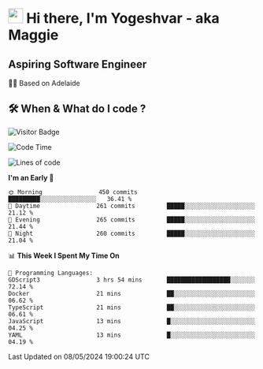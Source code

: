 <h1><img src="https://emojis.slackmojis.com/emojis/images/1531849430/4246/blob-sunglasses.gif?1531849430" width="30"/> Hi there, I'm Yogeshvar - aka Maggie</h1>

## Aspiring Software Engineer
🏂🏻  Based on Adelaide 

## 🛠 When & What do I code ?  

![Visitor Badge](https://visitor-badge.feriirawann.repl.co?username=yogeshvar&repo=yogeshvar&label=Visitors&style=plastic&color=%23457BFF&contentType=svg)

<!--START_SECTION:waka-->
![Code Time](http://img.shields.io/badge/Code%20Time-2%2C891%20hrs%2048%20mins-blue)

![Lines of code](https://img.shields.io/badge/From%20Hello%20World%20I%27ve%20Written-4.2%20million%20lines%20of%20code-blue)

**I'm an Early 🐤** 

```text
🌞 Morning                450 commits         █████████░░░░░░░░░░░░░░░░   36.41 % 
🌆 Daytime                261 commits         █████░░░░░░░░░░░░░░░░░░░░   21.12 % 
🌃 Evening                265 commits         █████░░░░░░░░░░░░░░░░░░░░   21.44 % 
🌙 Night                  260 commits         █████░░░░░░░░░░░░░░░░░░░░   21.04 % 
```


📊 **This Week I Spent My Time On** 

```text
💬 Programming Languages: 
GDScript3                3 hrs 54 mins       ██████████████████░░░░░░░   72.14 % 
Docker                   21 mins             ██░░░░░░░░░░░░░░░░░░░░░░░   06.62 % 
TypeScript               21 mins             ██░░░░░░░░░░░░░░░░░░░░░░░   06.61 % 
JavaScript               13 mins             █░░░░░░░░░░░░░░░░░░░░░░░░   04.25 % 
YAML                     13 mins             █░░░░░░░░░░░░░░░░░░░░░░░░   04.19 % 
```


 Last Updated on 08/05/2024 19:00:24 UTC
<!--END_SECTION:waka-->
